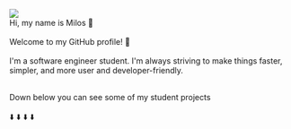 
[<img src="https://img.shields.io/badge/linkedin-%230077B5.svg?&style=for-the-badge&logo=linkedin&logoColor=white" />](https://www.linkedin.com/in/milos-aleksovski-22961323a/)
<br>
Hi, my name is Milos 👋<br><br>
Welcome to my GitHub profile! 🎉
<br><br>
I'm a software engineer student. I'm always striving to make things faster, simpler, and more user and developer-friendly.
<br><br>




Down below you can see some of my student projects <br><br>
:arrow_down:  :arrow_down:  :arrow_down:   :arrow_down:


<!--
**MilosAleksovski/MilosAleksovski** is a ✨ _special_ ✨ repository because its `README.md` (this file) appears on your GitHub profile.

Here are some ideas to get you started:

- 🔭 I’m currently working on ...
- 🌱 I’m currently learning ...
- 👯 I’m looking to collaborate on ...
- 🤔 I’m looking for help with ...
- 💬 Ask me about ...
- 📫 How to reach me: ...
- 😄 Pronouns: ...
- ⚡ Fun fact: ...
-->
